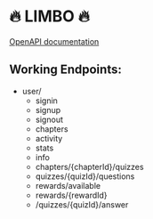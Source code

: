 # 🔥 LIMBO 🔥

[OpenAPI documentation](https://github.com/Limbo-Team/Limbo-backend/blob/main/docs/openapi.yml)

## Working Endpoints:
- user/
    - signin
    - signup
    - signout
    - chapters
    - activity
    - stats
    - info
    - chapters/{chapterId}/quizzes
    - quizzes/{quizId}/questions
    - rewards/available
    - rewards/{rewardId}
    - /quizzes/{quizId}/answer